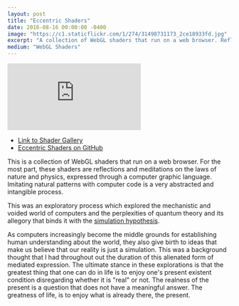 ```yaml
---
layout: post
title: "Eccentric Shaders"
date: 2016-08-16 00:00:00 -0400
image: "https://c1.staticflickr.com/1/274/31498731173_2ce18933fd.jpg"
excerpt: "A collection of WebGL shaders that run on a web browser. Reflections and explorations about the mechanistic and voided world of computation and quantum theory."
medium: "WebGL Shaders"
---
```


<iframe src="https://player.vimeo.com/video/200555033?color=9CBEF2"  frameborder="0" webkitallowfullscreen mozallowfullscreen allowfullscreen></iframe>

* [Link to Shader Gallery](http://mbrav.github.io/shaders/01/)
* [Eccentric Shaders on GitHub](https://github.com/mbrav/shaders)

This is a collection of WebGL shaders that run on a web browser. For the most part, these shaders are reflections and meditations on the laws of nature and physics, expressed through a computer graphic language. Imitating natural patterns with computer code is a very abstracted and intangible process.

This was an exploratory process which explored the mechanistic and voided world of computers and the perplexities of quantum theory and its allegory that binds it with the [simulation hypothesis](https://en.wikipedia.org/wiki/Simulation_hypothesis).

As computers increasingly become the middle grounds for establishing human understanding about the world, they also give birth to ideas that make us believe that our reality is just a simulation. This was a background thought that I had throughout out the duration of this alienated form of mediated expression. The ultimate stance in these explorations is that the greatest thing that one can do in life is to enjoy one's present existent condition disregarding whether it is "real" or not. The realness of the present is a question that does not have a meaningful answer. The greatness of life, is to enjoy what is already there, the present.  
